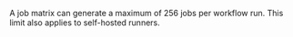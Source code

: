 A job matrix can generate a maximum of 256 jobs per workflow run. This limit also applies to self-hosted runners.